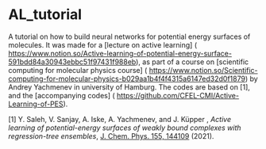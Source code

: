 # AL_tutorial
A tutorial on how to build neural networks for potential energy surfaces of molecules. It was made for a [lecture on active learning] ( https://www.notion.so/Active-learning-of-potential-energy-surface-591bdd84a30943ebbc51f97431f988eb), as part of a course on [scientific computing for molecular physics course] ( https://www.notion.so/Scientific-computing-for-molecular-physics-b029aa1b4f4f4315a6147ed32d0f1879) by Andrey Yachmenev in university of Hamburg. The codes are based on [1], and the [accompanying codes] ( https://github.com/CFEL-CMI/Active-Learning-of-PES).


[1] Y. Saleh, V. Sanjay, A. Iske, A. Yachmenev, and J. Küpper , *Active learning of potential-energy surfaces of weakly bound complexes with regression-tree ensembles*, [J. Chem. Phys. 155, 144109]( https://doi.org/10.1063/5.0057051) (2021).
 
